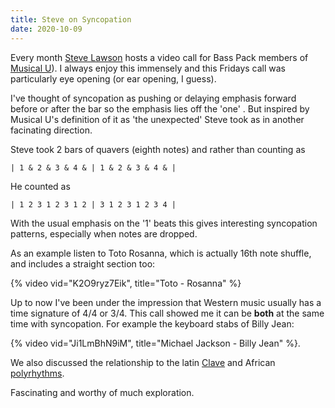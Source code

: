 ```yaml
---
title: Steve on Syncopation
date: 2020-10-09
---
```


Every month [Steve Lawson](https://www.stevelawson.net/) hosts a video call for Bass Pack members of [Musical U](https://www.musical-u.com/)).
I always enjoy this immensely and this Fridays call was particularly eye opening (or ear opening, I guess).

I've thought of syncopation as pushing or delaying emphasis forward before or after the bar so the emphasis lies off the 'one' .
But inspired by Musical U's definition of it as 'the unexpected' Steve took as in another facinating direction.

Steve took 2 bars of quavers (eighth notes) and rather than counting as

```
| 1 & 2 & 3 & 4 & | 1 & 2 & 3 & 4 & |
```

He counted as

```
| 1 2 3 1 2 3 1 2 | 3 1 2 3 1 2 3 4 |
```

With the usual emphasis on the '1' beats this gives interesting syncopation patterns, especially when notes are dropped.

As an example listen to Toto Rosanna, which is actually 16th note shuffle, and includes a straight section too:

{% video vid="K2O9ryz7Eik", title="Toto - Rosanna" %}

Up to now I've been under the impression that Western music usually has a time signature of 4/4 or 3/4.
This call showed me it can be **both** at the same time with syncopation.
For example the keyboard stabs of Billy Jean:

{% video vid="Ji1LmBhN9iM", title="Michael Jackson - Billy Jean" %}.

We also discussed the relationship to the latin [Clave](<https://en.wikipedia.org/wiki/Clave_(rhythm)>) and African [polyrhythms](https://en.wikipedia.org/wiki/Polyrhythm).

Fascinating and worthy of much exploration.
